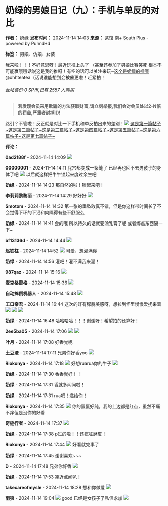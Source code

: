 # 奶绿的男娘日记（九）：手机与单反的对比

**作者：** 奶绿
**发布时间：** 2024-11-14 14:03
**来源：** 茶馆 南+ South Plus - powered by Pu!mdHd

**标签：** 男娘、伪娘、女装

我来啦！！！不好意思呀！最近玩推上头了 （甚至还参加了男娘比赛笑死 根本不可能赢哦哦话说这是我的推呀！有空的话可以关注来玩~[这个是奶绿的推哦](https://x.com/ohhteatea)@ohhteatea（话说谁能想到会被催更啦！赶紧拍！

###### 此帖售价 0 SP币,已有 2557 人购买

> **若发现会员采用欺骗的方法获取财富,请立刻举报,我们会对会员处以2-N倍的罚金,严重者封掉ID!**

路引？不管啦！反正就是对比一下手机和单反拍出来的差别！![](images/post/smile/smallface/face101.jpg)  [这是第一篇帖子~](https://bbs.level-plus.net/read.php?tid-2169245.html)[这是第二篇帖子~](https://bbs.level-plus.net/read.php?tid-2175523.html)[这是第三篇帖子~](https://bbs.level-plus.net/read.php?tid-2196334.html)[这是第四篇帖子~](https://bbs.level-plus.net/read.php?tid-2298837.html)[这是第五篇帖子~](https://bbs.level-plus.net/read.php?tid-2317948.html)[这是第六篇帖子~](https://bbs.level-plus.net/read.php?tid-2339294.html)[这是第七篇帖子~](https://bbs.level-plus.net/read.php?tid-2352027.html)

**评论：**

**0ad2f88f** - 2024-11-14 14:09
![](images/post/smile/smallface/face017.jpg)

**00000001** - 2024-11-14 14:11
屁穴都变成一条缝了 已经再也回不去男孩子的身体了吧 ![](images/post/smile/smallface/face026.jpg) 以后就这样把牛牛锁起来度过余生吧

**奶绿** - 2024-11-14 14:23
那自然的啦！锁起来吧！

**李莉莉黎黎丽** - 2024-11-14 14:29
好好好 ![](images/post/smile/smallface/face076.jpg)

**Smotom** - 2024-11-14 14:32
第一张的垂坠敢真不错，但是你这样带时间长了不会觉得下环的下沿和肉隔得有些不舒服么

**奶绿** - 2024-11-14 14:41
会的哦 所以待久的话就要涂乳膏了呢 或者绑点东西隔一下~

**bf13136d** - 2024-11-14 14:44
![](images/post/smile/smallface/face077.gif)

**赵铁柱** - 2024-11-14 14:52
![](images/post/smile/smallface/face077.gif) 可爱，想灌满你

**奶绿** - 2024-11-14 14:56
灌吧！灌不满我来灌！

**987qaz** - 2024-11-14 15:16
![](images/post/smile/smallface/face059.jpg)

**麦克格雷格** - 2024-11-14 15:36
![](images/post/smile/smallface/face077.gif)

**自动摔倒机器人** - 2024-11-14 15:48
![](images/post/smile/smallface/face027.jpg)

**工口帝君** - 2024-11-14 16:44
这次的好有朦胧美感呀，想拉到怀里慢慢爱抚来着 ![](images/post/smile/smallface/face017.jpg) ![](images/post/smile/smallface/face017.jpg) ![](images/post/smile/smallface/face017.jpg)

**奶绿** - 2024-11-14 16:48
哈哈哈哈！！！谢谢呀！希望拍的还算好！

**2ee5ba05** - 2024-11-14 17:06
![](images/post/smile/smallface/face077.gif) ![](images/post/smile/smallface/face077.gif)

**叶月** - 2024-11-14 17:08
好香党呢

**土豆渣** - 2024-11-14 17:11
兄弟你好香yoo ![](images/post/smile/smallface/face009.jpg)

**Riokonya** - 2024-11-14 17:18
![](images/post/smile/smallface/face084.jpg) 好想ruarua你的牛子 ![](images/post/smile/smallface/face084.jpg)

**奶绿** - 2024-11-14 17:30
香香就好！！

**奶绿** - 2024-11-14 17:31
香就多闻闻啦！

**奶绿** - 2024-11-14 17:31
rua吧！递给你！

**Riokonya** - 2024-11-14 17:35
![](images/post/smile/smallface/face084.jpg) 你的蛋蛋好纯，我的上边都是红点，虽然不痛不痒但是没你的好看

**奇迹行者** - 2024-11-14 17:37
![](images/post/smile/smallface/face077.gif)

**奶绿** - 2024-11-14 17:38
p过的啦！！还疯狂磨皮！

**Riokonya** - 2024-11-14 17:44
![](images/post/smile/smallface/face111.jpg) 好看就完事了

**奶绿** - 2024-11-14 17:45
谢谢喜欢~~~

**D** - 2024-11-14 17:48
兄弟你好香 ![](images/post/smile/smallface/face111.jpg)

**奶绿** - 2024-11-14 17:53
凑近点闻叭！

**takecareofmysle** - 2024-11-14 18:28
想和你做爱 ![](images/post/smile/smallface/face111.jpg)

**雨狼** - 2024-11-14 19:04
![](images/post/smile/smallface/face113.jpg) good 已经是女孩子了私信求加 ![](images/post/smile/smallface/face111.jpg)
